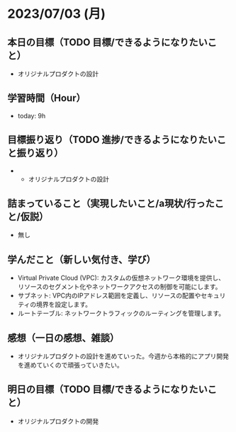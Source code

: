 # 2023/07/03 (月)

## 本日の目標（TODO 目標/できるようになりたいこと）

- オリジナルプロダクトの設計

## 学習時間（Hour）

- today: 9h

## 目標振り返り（TODO 進捗/できるようになりたいこと振り返り）

- - オリジナルプロダクトの設計

## 詰まっていること（実現したいこと/a現状/行ったこと/仮説）

- 無し

## 学んだこと（新しい気付き、学び）

- Virtual Private Cloud (VPC): カスタムの仮想ネットワーク環境を提供し、リソースのセグメント化やネットワークアクセスの制御を可能にします。
- サブネット: VPC内のIPアドレス範囲を定義し、リソースの配置やセキュリティの境界を設定します。
- ルートテーブル: ネットワークトラフィックのルーティングを管理します。

## 感想（一日の感想、雑談）

- オリジナルプロダクトの設計を進めていった。今週から本格的にアプリ開発を進めていくので頑張っていきたい。

## 明日の目標（TODO 目標/できるようになりたいこと）

- オリジナルプロダクトの開発